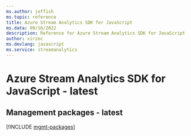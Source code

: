```yaml
---
ms.author: jeffish
ms.topic: reference
title: Azure Stream Analytics SDK for JavaScript
ms.data: 09/16/2022
description: Reference for Azure Stream Analytics SDK for JavaScript
author: xirzec
ms.devlang: javascript
ms.service: streamanalytics
---
```

# Azure Stream Analytics SDK for JavaScript - latest

## Management packages - latest
[!INCLUDE [mgmt-packages](stream-analytics-mgmt-index.md)]